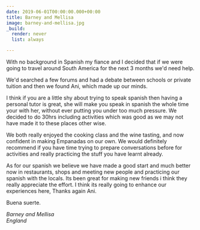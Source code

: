 ```yaml
---
date: 2019-06-01T00:00:00.000+00:00
title: Barney and Mellisa
image: barney-and-mellisa.jpg
_build:
  render: never
  list: always

---
```

With no background in Spanish my fiance and I decided that if we were going to travel around South America for the next 3 months we'd need help.

We'd searched a few forums and had a debate between schools or private tuition and then we found Ani, which made up our minds.

I think if you are a little shy about trying to speak spanish then having a personal tutor is great, she will make you speak in spanish the whole time your with her, without ever putting you under too much pressure. We decided to do 30hrs including activities which was good as we may not have made it to these places other wise.

We both really enjoyed the cooking class and the wine tasting, and now confident in making Empanadas on our own. We would definitely recommend if you have time trying to prepare conversations before for activities and really practicing the stuff you have learnt already.

As for our spanish we believe we have made a good start and much better now in restaurants, shops and meeting new people and practicing our spanish with the locals. Its been great for making new friends i think they really appreciate the effort. I think its really going to enhance our experiences here, Thanks again Ani.

Buena suerte.

_Barney and Mellisa_\
_England_
